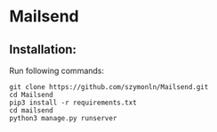 # Mailsend

## Installation:
Run following commands:
```
git clone https://github.com/szymonln/Mailsend.git
cd Mailsend
pip3 install -r requirements.txt
cd mailsend
python3 manage.py runserver
```
